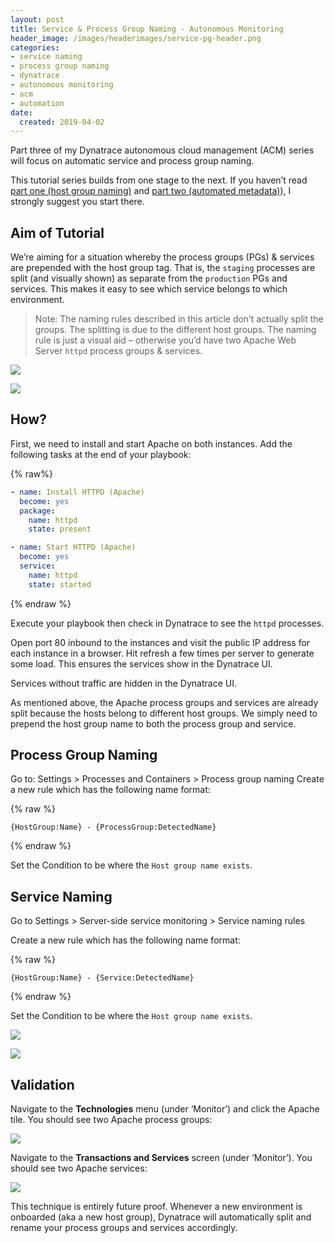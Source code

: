 ```yaml
---
layout: post
title: Service & Process Group Naming - Autonomous Monitoring
header_image: /images/headerimages/service-pg-header.png
categories:
- service naming
- process group naming
- dynatrace
- autonomous monitoring
- acm
- automation
date:
  created: 2019-04-02
---
```


Part three of my Dynatrace autonomous cloud management (ACM) series will focus on automatic service and process group naming.

<!-- more -->

This tutorial series builds from one stage to the next. If you haven’t read [part one (host group naming)](assured-host-groups-autonomous-monitoring.md) and [part two (automated metadata)](assured-host-metadata-autonomous-monitoring.md)), I strongly suggest you start there.

## Aim of Tutorial

We’re aiming for a situation whereby the process groups (PGs) & services are prepended with the host group tag. That is, the `staging` processes are split (and visually shown) as separate from the `production` PGs and services. This makes it easy to see which service belongs to which environment.

> Note: The naming rules described in this article don’t actually split the groups. The splitting is due to the different host groups. The naming rule is just a visual aid – otherwise you’d have two Apache Web Server `httpd` process groups & services.

![](../images/postimages/service-pg-1.png)

![](../images/postimages/service-pg-2.png)

## How?

First, we need to install and start Apache on both instances. Add the following tasks at the end of your playbook:

{% raw%}
```yaml
- name: Install HTTPD (Apache)
  become: yes
  package:
    name: httpd
    state: present

- name: Start HTTPD (Apache)
  become: yes
  service:
    name: httpd
    state: started
```
{% endraw %}

Execute your playbook then check in Dynatrace to see the `httpd` processes.

Open port 80 inbound to the instances and visit the public IP address for each instance in a browser. Hit refresh a few times per server to generate some load. This ensures the services show in the Dynatrace UI. 

Services without traffic are hidden in the Dynatrace UI.

As mentioned above, the Apache process groups and services are already split because the hosts belong to different host groups. We simply need to prepend the host group name to both the process group and service.

## Process Group Naming

Go to: Settings > Processes and Containers > Process group naming
Create a new rule which has the following name format:

{% raw %}
```
{HostGroup:Name} - {ProcessGroup:DetectedName}
```
{% endraw %}

Set the Condition to be where the `Host group name exists`.

## Service Naming

Go to Settings > Server-side service monitoring > Service naming rules

Create a new rule which has the following name format:

{% raw %}
```
{HostGroup:Name} - {Service:DetectedName}
```
{% endraw %}

Set the Condition to be where the `Host group name exists`.

![](../images/postimages/service-pg-3.png)

![](../images/postimages/service-pg-4.png)

## Validation

Navigate to the **Technologies** menu (under ‘Monitor’) and click the Apache tile. You should see two Apache process groups:

![](../images/postimages/service-pg-5.png)

Navigate to the **Transactions and Services** screen (under ‘Monitor’). You should see two Apache services:

![](../images/postimages/service-pg-6.png)

This technique is entirely future proof. Whenever a new environment is onboarded (aka a new host group), Dynatrace will automatically split and rename your process groups and services accordingly.
